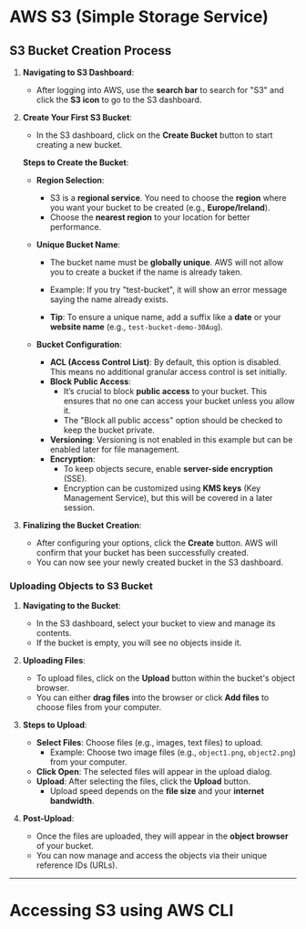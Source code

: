 # AWS S3 (Simple Storage Service)
## **S3 Bucket Creation Process**

1. **Navigating to S3 Dashboard**:
   - After logging into AWS, use the **search bar** to search for "S3" and click the **S3 icon** to go to the S3 dashboard.

2. **Create Your First S3 Bucket**:
   - In the S3 dashboard, click on the **Create Bucket** button to start creating a new bucket.
   
   **Steps to Create the Bucket**:
   - **Region Selection**:
     - S3 is a **regional service**. You need to choose the **region** where you want your bucket to be created (e.g., **Europe/Ireland**).
     - Choose the **nearest region** to your location for better performance.
   - **Unique Bucket Name**:
     - The bucket name must be **globally unique**. AWS will not allow you to create a bucket if the name is already taken.
     - Example: If you try "test-bucket", it will show an error message saying the name already exists.

     - **Tip**: To ensure a unique name, add a suffix like a **date** or your **website name** (e.g., `test-bucket-demo-30Aug`).

   - **Bucket Configuration**:
     - **ACL (Access Control List)**: By default, this option is disabled. This means no additional granular access control is set initially.
     - **Block Public Access**: 
       - It’s crucial to block **public access** to your bucket. This ensures that no one can access your bucket unless you allow it.
       - The "Block all public access" option should be checked to keep the bucket private.
     - **Versioning**: Versioning is not enabled in this example but can be enabled later for file management.
     - **Encryption**:
       - To keep objects secure, enable **server-side encryption** (SSE).
       - Encryption can be customized using **KMS keys** (Key Management Service), but this will be covered in a later session.

3. **Finalizing the Bucket Creation**:
   - After configuring your options, click the **Create** button. AWS will confirm that your bucket has been successfully created.
   - You can now see your newly created bucket in the S3 dashboard.

### **Uploading Objects to S3 Bucket**

1. **Navigating to the Bucket**:
   - In the S3 dashboard, select your bucket to view and manage its contents.
   - If the bucket is empty, you will see no objects inside it.

2. **Uploading Files**:
   - To upload files, click on the **Upload** button within the bucket's object browser.
   - You can either **drag files** into the browser or click **Add files** to choose files from your computer.

3. **Steps to Upload**:
   - **Select Files**: Choose files (e.g., images, text files) to upload.
     - Example: Choose two image files (e.g., `object1.png`, `object2.png`) from your computer.
   - **Click Open**: The selected files will appear in the upload dialog.
   - **Upload**: After selecting the files, click the **Upload** button.
     - Upload speed depends on the **file size** and your **internet bandwidth**.

4. **Post-Upload**:
   - Once the files are uploaded, they will appear in the **object browser** of your bucket.
   - You can now manage and access the objects via their unique reference IDs (URLs).
  
---

# Accessing S3 using AWS CLI
